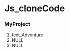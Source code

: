 # Js_cloneCode
<h3>MyProject</h3>
<div>
  <ol>
    <li>text_Adventure</li>
    <li>NULL</li>
    <li>NULL</li>
  </ol>
</div>
